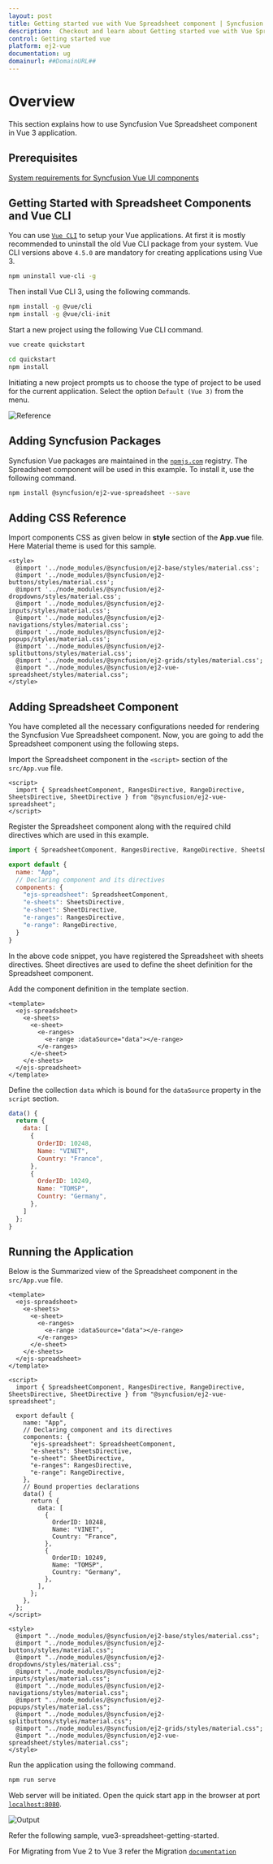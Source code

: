 ```yaml
---
layout: post
title: Getting started vue with Vue Spreadsheet component | Syncfusion
description:  Checkout and learn about Getting started vue with Vue Spreadsheet component of Syncfusion Essential JS 2 and more details.
control: Getting started vue 
platform: ej2-vue
documentation: ug
domainurl: ##DomainURL##
---
```


# Overview

This section explains how to use Syncfusion Vue Spreadsheet component in Vue 3 application.

## Prerequisites

[System requirements for Syncfusion Vue UI components](https://ej2.syncfusion.com/vue/documentation/system-requirements/)

## Getting Started with Spreadsheet Components and Vue CLI

You can use [`Vue CLI`](https://github.com/vuejs/vue-cli) to setup your Vue applications.
At first it is mostly recommended to uninstall the old Vue CLI package from your system. Vue CLI versions above `4.5.0` are mandatory for creating applications using Vue 3.

```bash
npm uninstall vue-cli -g
```

Then install Vue CLI 3, using the following commands.

```bash
npm install -g @vue/cli
npm install -g @vue/cli-init
```

Start a new project using the following Vue CLI command.

```bash
vue create quickstart

cd quickstart
npm install

```

Initiating a new project prompts us to choose the type of project to be used for the current application. Select the option `Default (Vue 3)` from the menu.

![Reference](images/vue3-terminal.png)

## Adding Syncfusion Packages

Syncfusion Vue packages are maintained in the [`npmjs.com`](https://www.npmjs.com/~syncfusionorg) registry. The Spreadsheet component will be used in this example. To install it, use the following command.

```bash
npm install @syncfusion/ej2-vue-spreadsheet --save
```

## Adding CSS Reference

Import components CSS as given below in **style** section of the **App.vue** file. Here Material theme is used for this sample.

```
<style>
  @import '../node_modules/@syncfusion/ej2-base/styles/material.css';  
  @import '../node_modules/@syncfusion/ej2-buttons/styles/material.css';  
  @import '../node_modules/@syncfusion/ej2-dropdowns/styles/material.css';  
  @import '../node_modules/@syncfusion/ej2-inputs/styles/material.css';  
  @import '../node_modules/@syncfusion/ej2-navigations/styles/material.css';
  @import '../node_modules/@syncfusion/ej2-popups/styles/material.css';
  @import '../node_modules/@syncfusion/ej2-splitbuttons/styles/material.css';
  @import '../node_modules/@syncfusion/ej2-grids/styles/material.css';
  @import "../node_modules/@syncfusion/ej2-vue-spreadsheet/styles/material.css";
</style>
```

## Adding Spreadsheet Component

You have completed all the necessary configurations needed for rendering the Syncfusion Vue Spreadsheet component. Now, you are going to add the Spreadsheet component using the following steps.

Import the Spreadsheet component in the `<script>` section of the `src/App.vue` file.

```
<script>
  import { SpreadsheetComponent, RangesDirective, RangeDirective, SheetsDirective, SheetDirective } from "@syncfusion/ej2-vue-spreadsheet";
</script>
```

Register the Spreadsheet component along with the required child directives which are used in this example.

```js
import { SpreadsheetComponent, RangesDirective, RangeDirective, SheetsDirective, SheetDirective } from "@syncfusion/ej2-vue-spreadsheet";

export default {
  name: "App",
  // Declaring component and its directives
  components: {
    "ejs-spreadsheet": SpreadsheetComponent,
    "e-sheets": SheetsDirective,
    "e-sheet": SheetDirective,
    "e-ranges": RangesDirective,
    "e-range": RangeDirective,
  }
}
```

In the above code snippet, you have registered the Spreadsheet with sheets directives. Sheet directives are used to define the sheet definition for the Spreadsheet component.

Add the component definition in the template section.

```
<template>
  <ejs-spreadsheet>
    <e-sheets>
      <e-sheet>
        <e-ranges>
          <e-range :dataSource="data"></e-range>
        </e-ranges>
      </e-sheet>
    </e-sheets>
  </ejs-spreadsheet>
</template>
 ```

Define the collection `data` which is bound for the `dataSource` property in the `script` section.

```js
data() {
  return {
    data: [
      {
        OrderID: 10248,
        Name: "VINET",
        Country: "France",
      },
      {
        OrderID: 10249,
        Name: "TOMSP",
        Country: "Germany",
      },
    ]
  };
}
```

## Running the Application

Below is the Summarized view of the Spreadsheet component in the `src/App.vue` file.

```
<template>
  <ejs-spreadsheet>
    <e-sheets>
      <e-sheet>
        <e-ranges>
          <e-range :dataSource="data"></e-range>
        </e-ranges>
      </e-sheet>
    </e-sheets>
  </ejs-spreadsheet>
</template>

<script>
  import { SpreadsheetComponent, RangesDirective, RangeDirective, SheetsDirective, SheetDirective } from "@syncfusion/ej2-vue-spreadsheet";

  export default {
    name: "App",
    // Declaring component and its directives
    components: {
      "ejs-spreadsheet": SpreadsheetComponent,
      "e-sheets": SheetsDirective,
      "e-sheet": SheetDirective,
      "e-ranges": RangesDirective,
      "e-range": RangeDirective,
    },
    // Bound properties declarations
    data() {
      return {
        data: [
          {
            OrderID: 10248,
            Name: "VINET",
            Country: "France",
          },
          {
            OrderID: 10249,
            Name: "TOMSP",
            Country: "Germany",
          },
        ],
      };
    },
  };
</script>

<style>
  @import "../node_modules/@syncfusion/ej2-base/styles/material.css";
  @import "../node_modules/@syncfusion/ej2-buttons/styles/material.css";
  @import "../node_modules/@syncfusion/ej2-dropdowns/styles/material.css";
  @import "../node_modules/@syncfusion/ej2-inputs/styles/material.css";
  @import "../node_modules/@syncfusion/ej2-navigations/styles/material.css";
  @import "../node_modules/@syncfusion/ej2-popups/styles/material.css";
  @import "../node_modules/@syncfusion/ej2-splitbuttons/styles/material.css";
  @import "../node_modules/@syncfusion/ej2-grids/styles/material.css";
  @import "../node_modules/@syncfusion/ej2-vue-spreadsheet/styles/material.css";
</style>
```

Run the application using the following command.

```bash
npm run serve
```

Web server will be initiated. Open the quick start app in the browser at port [`localhost:8080`](http://localhost:8080/).

![Output](images/Vue3-spreadsheet-demo.png)

Refer the following sample, vue3-spreadsheet-getting-started.

For Migrating from Vue 2 to Vue 3 refer the Migration [`documentation`](https://ej2.syncfusion.com/vue/documentation/getting-started/vue3-tutorial/#migration-from-vue-2-to-vue-3)